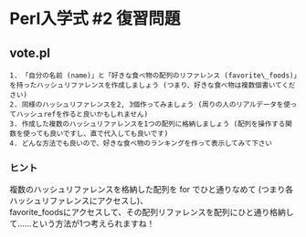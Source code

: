 # Perl入学式 #2 復習問題

## vote.pl
    1. 「自分の名前 (name)」と「好きな食べ物の配列のリファレンス (favorite\_foods)」を持ったハッシュリファレンスを作成しましょう (つまり、好きな食べ物は複数個書いてください)
    2. 同様のハッシュリファレンスを2, 3個作ってみましょう (周りの人のリアルデータを使ってハッシュrefを作ると良いかもしれません)
    3. 作成した複数のハッシュリファレンスを1つの配列に格納しましょう (配列を操作する関数を使っても良いですし、直で代入しても良いです)
    4. どんな方法でも良いので、好きな食べ物のランキングを作って表示してみて下さい


### ヒント
複数のハッシュリファレンスを格納した配列を for でひと通りなめて (つまり各ハッシュリファレンスにアクセスし)、  
favorite\_foodsにアクセスして、その配列リファレンスを配列にひと通り格納して……という方法が1つ考えられますね！

